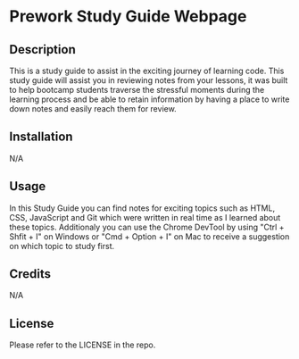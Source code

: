 # Prework Study Guide Webpage

## Description

This is a study guide to assist in the exciting journey of learning code. This study guide will assist you in reviewing notes from your lessons, it was built to help bootcamp students traverse the stressful moments during the learning process and be able to retain information by having a place to write down notes and easily reach them for review. 

## Installation

N/A

## Usage

In this Study Guide you can find notes for exciting topics such as HTML, CSS, JavaScript and Git which were written in real time as I learned about these topics. Additionaly you can use the Chrome DevTool by using "Ctrl + Shfit + I" on Windows or "Cmd + Option + I" on Mac to receive a suggestion on which topic to study first.

## Credits

N/A

## License

Please refer to the LICENSE in the repo.
